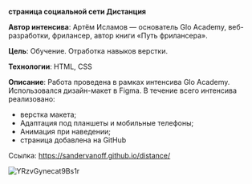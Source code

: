 **страница социальной сети Дистанция**
  
  
  **Автор интенсива**: Артём Исламов — основатель Glo Academy, веб-разработки, фрилансер, автор книги «Путь фрилансера».
  
  **Цель**: Обучение. Отработка навыков верстки.
  
  **Технологии**: HTML, CSS 
  
  
  **Описание**: Работа проведена в рамках интенсива Glo Academy. Использовался дизайн-макет в Figma. В течение всего интенсива реализовано:
  
  - верстка макета;
  - Адаптация под планшеты и мобильные телефоны;
  - Анимация при наведении;
  - страница добавлена на GitHub

Ссылка: https://sandervanoff.github.io/distance/

![YRzvGynecat9Bs1r](https://user-images.githubusercontent.com/61217980/129890717-2f508580-a62f-4722-9b4e-fdb511278c14.png)
